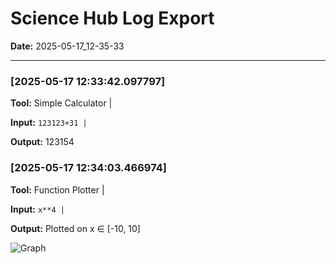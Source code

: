 # Science Hub Log Export
**Date:** 2025-05-17_12-35-33

---

### [2025-05-17 12:33:42.097797]
**Tool:** Simple Calculator |

**Input:** `123123+31 |`

**Output:** 123154

### [2025-05-17 12:34:03.466974]
**Tool:** Function Plotter |

**Input:** `x**4 |`

**Output:** Plotted on x ∈ [-10, 10]

![Graph](results/graph_2025-05-17_12-34-01.png)

